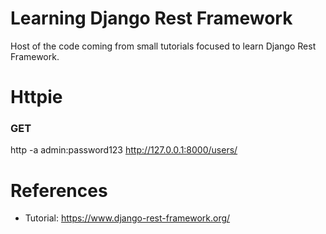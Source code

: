 # Learning Django Rest Framework
Host of the code coming from small tutorials focused to learn Django Rest Framework.

# Httpie

### GET
http -a admin:password123 http://127.0.0.1:8000/users/

# References

* Tutorial: https://www.django-rest-framework.org/